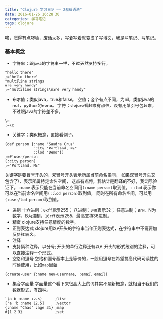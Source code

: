```yaml
---
title: "Clojure 学习日记 —— 2基础语法"
date: 2016-01-26 16:28:30
categories: 学习笔记
tags: clojure
---
```

唉，觉得有点啰嗦，废话太多，写着写着就变成了写博文，我是写笔记、写笔记。
<!--more-->

### 基本概念
- 字符串；跟java的字符串一样，不过天然支持多行。
```
"hello there"
;="hello there"
"multiline strings
are very handy"
;="multiline strings\nare very handy"  
```
 - 布尔值；类似java，true和false。
空值；这个有点不同，为nil，类似java的null，python的none。
字符；clojure看起来有点怪，没有用单引号包起来，不过跟java的字符差不多。
```
\c
;=\c 
```
 - 关键字；类似概念，直接看例子。
```
(def person {:name "Sandra Cruz"
             :City "Portland, ME"
             ::lod "Demo"})
;=#'user/person
(:city person)
;="Portland, ME" 
```
关键字是要冒号开头的，双冒号开头表示所属当前命名空间，
如果双冒号开头又包含了/，表示所属特定命名空间，
这点有点懵，我估计是翻译的不好，我实际验证下。
`:name` 表示只能在当前命名空间用`(:name person)`取到值。
`::lod` 表示你可以在当前命名空间用`(::lod person)`取到值。
同时在所有命名空间，可以用`(:user/lod person)`取到值。

- 进制
 十六进制：`0xff`表示255；
 八进制：`040`表示32；
 任意进制；`BrN`，N为数字，B为进制，`16rff`表示255，最高支持36进制。
- 精度
 clojure支持任意精度的数字。
- 正则表达式
 clojure用以`#`开头的字符串当作正则表达式，在字符串中不需要加反斜杠转义。
- 注释
- 支持俩种注释，以分号`;`开头的单行注释还有以`#_`开头的形式级别的注释，可以直接注释一个形式。
- 空格和逗号
空格和逗号基本上是等价的，一般用逗号在希望提高代码可读性的时候使用，比如`map`里面
```
(create-user {:name new-username, :email email)
```
 - 集合字面量
 字面量这个看下来很高大上的词其实不是新概念，就相当于我们的数据形式，有四种。
```
`(a b :name 12.5)      ;list
['a 'b :name 12.5]     ;vector
{:name "Chas" :age 31} ;map
#{1 2 3}               ;set
```